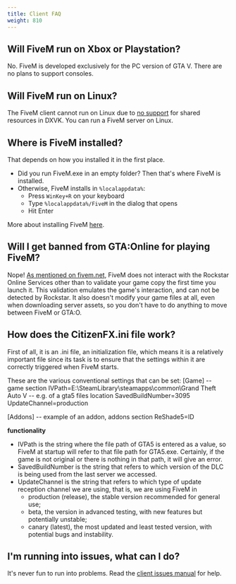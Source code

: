 ```yaml
---
title: Client FAQ
weight: 810
---
```


Will FiveM run on Xbox or Playstation?
-------------------------------------

No. FiveM is developed exclusively for the PC version of GTA V. There are no plans to support consoles.

Will FiveM run on Linux?
------------------------

The FiveM client cannot run on Linux due to [no support](https://github.com/doitsujin/dxvk/issues/899) for shared resources in DXVK. You can run a FiveM server on Linux.

Where is FiveM installed?
-------------------------

That depends on how you installed it in the first place.

- Did you run FiveM.exe in an empty folder? Then that's where FiveM is installed.
- Otherwise, FiveM installs in `%localappdata%`:
    - Press `WinKey+R` on your keyboard
    - Type `%localappdata%/FiveM` in the dialog that opens
    - Hit Enter

More about installing FiveM [here][installing-fivem].

Will I get banned from GTA:Online for playing FiveM?
---------------------------------------

Nope! [As mentioned on fivem.net](https://fivem.net/#no-bans), FiveM does not interact with the Rockstar Online Services other than to validate your game copy the first time you launch it. This validation emulates the game's interaction, and can not be detected by Rockstar. It also doesn't modify your game files at all, even when downloading server assets, so you don't have to do anything to move between FiveM or GTA:O.

**How does the CitizenFX.ini file work?**
---------------------------------------
First of all, it is an .ini file, an initialization file, which means it is a relatively important file since its task is to ensure that the settings within it are correctly triggered when FiveM starts.

These are the various conventional settings that can be set:
[Game] -- game section
IVPath=E:\SteamLibrary\steamapps\common\Grand Theft Auto V      -- e.g. of a gta5 files location
SavedBuildNumber=3095
UpdateChannel=production

[Addons] -- example of an addon, addons section
ReShade5=ID

**functionality**
- IVPath is the string where the file path of GTA5 is entered as a value, so FiveM at startup will refer to that file path for GTA5.exe. Certainly, if the game is not original or there is nothing in that path, it will give an error.
- SavedBuildNumber is the string that refers to which version of the DLC is being used from the last server we accessed.
- UpdateChannel is the string that refers to which type of update reception channel we are using, that is, we are using FiveM in
   - production (release), the stable version recommended for general use;
   - beta, the version in advanced testing, with new features but potentially unstable;
   - canary (latest), the most updated and least tested version, with potential bugs and instability.

I'm running into issues, what can I do? 
---------------------------------------

It's never fun to run into problems. Read the [client issues manual][client-issues] for help.

[installing-fivem]: /docs/client-manual/installing-fivem
[client-issues]: /docs/support/client-issues
